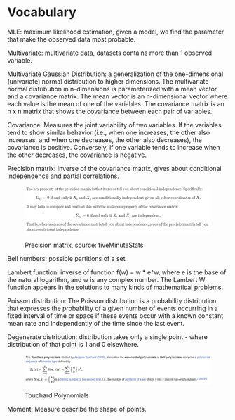# Vocabulary

MLE: maximum likelihood estimation, given a model, we find the parameter that make the observed data most probable.

Multivariate: multivariate data, datasets contains more than 1 observed variable.

Multivariate Gaussian Distribution: a generalization of the one-dimensional (univariate) normal distribution to higher dimensions. The multivariate normal distribution in n-dimensions is parameterized with a mean vector and a covariance matrix. The mean vector is an n-dimensional vector where each value is the mean of one of the variables. The covariance matrix is an n x n matrix that shows the covariance between each pair of variables.

Covariance: Measures the joint variability of two variables. If the variables tend to show similar behavior (i.e., when one increases, the other also increases, and when one decreases, the other also decreases), the covariance is positive. Conversely, if one variable tends to increase when the other decreases, the covariance is negative.

Precision matrix: Inverse of the covariance matrix, gives about conditional independence and partial correlations.

<figure><img src="../.gitbook/assets/image (8) (1).png" alt=""><figcaption><p>Precision matrix, source: fiveMinuteStats</p></figcaption></figure>

Bell numbers: possible partitions of a set

Lambert function: inverse of function f(w) = w \* e^w, where e is the base of the natural logarithm, and w is any complex number. The Lambert W function appears in the solutions to many kinds of mathematical problems.

Poisson distribution: The Poisson distribution is a probability distribution that expresses the probability of a given number of events occurring in a fixed interval of time or space if these events occur with a known constant mean rate and independently of the time since the last event.

Degenerate distribution: distribution takes only a single point - where distribution of that point is 1 and 0 elsewhere.

<figure><img src="../.gitbook/assets/image (4) (1).png" alt=""><figcaption><p>Touchard Polynomials</p></figcaption></figure>

Moment: Measure describe the shape of points.
